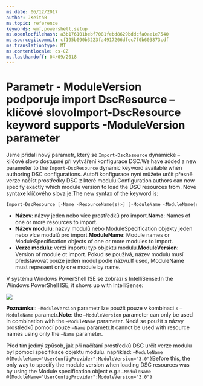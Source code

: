 ```yaml
---
ms.date: 06/12/2017
author: JKeithB
ms.topic: reference
keywords: wmf,powershell,setup
ms.openlocfilehash: a3b176101bebf7081febd8629bddcfa0ae1e7540
ms.sourcegitcommit: cf195b090b3223fa4917206dfec7f0b603873cdf
ms.translationtype: MT
ms.contentlocale: cs-CZ
ms.lasthandoff: 04/09/2018
---
```

# <a name="import-dscresource-keyword-supports--moduleversion-parameter"></a><span data-ttu-id="6730c-102">Parametr - ModuleVersion podporuje import DscResource – klíčové slovo</span><span class="sxs-lookup"><span data-stu-id="6730c-102">Import-DscResource keyword supports -ModuleVersion parameter</span></span>

<span data-ttu-id="6730c-103">Jsme přidali nový parametr, který se `Import-DscResource` dynamické – klíčové slovo dostupné při vytváření konfigurace DSC.</span><span class="sxs-lookup"><span data-stu-id="6730c-103">We have added a new parameter to the `Import-DscResource` dynamic keyword available when authoring DSC configurations.</span></span> <span data-ttu-id="6730c-104">Autoři konfigurace nyní můžete určit přesně verze načíst prostředky DSC z které modulu.</span><span class="sxs-lookup"><span data-stu-id="6730c-104">Configuration authors can now specify exactly which module version to load the DSC resources from.</span></span> <span data-ttu-id="6730c-105">Nové syntaxe klíčového slova je:</span><span class="sxs-lookup"><span data-stu-id="6730c-105">The new syntax of the keyword is:</span></span>

```powershell
Import-DscResource [-Name <ResourceName(s)>] [-ModuleName <ModuleName(s)>] [-ModuleVersion <ModuleVersion>]
```

* <span data-ttu-id="6730c-106">**Název**: názvy jeden nebo více prostředků pro import.</span><span class="sxs-lookup"><span data-stu-id="6730c-106">**Name**: Names of one or more resources to import.</span></span>
* <span data-ttu-id="6730c-107">**Název modulu**: názvy modulů nebo ModuleSpecification objekty jeden nebo více modulů pro import.</span><span class="sxs-lookup"><span data-stu-id="6730c-107">**ModuleName**: Module names or ModuleSpecification objects of one or more modules to import.</span></span>
* <span data-ttu-id="6730c-108">**Verze modulu**: verzi importu typ objektu modulu.</span><span class="sxs-lookup"><span data-stu-id="6730c-108">**ModuleVersion**: Version of module ot import.</span></span> <span data-ttu-id="6730c-109">Pokud se používá, název modulu musí představovat pouze jeden modul podle názvu.</span><span class="sxs-lookup"><span data-stu-id="6730c-109">If used, ModuleName must represent only one module by name.</span></span>

<span data-ttu-id="6730c-110">V systému Windows PowerShell ISE se zobrazí s IntelliSense:</span><span class="sxs-lookup"><span data-stu-id="6730c-110">In the Windows PowerShell ISE, it shows up with IntelliSense:</span></span>

![](../images/Import-DscResource-Modversion.jpg)

<span data-ttu-id="6730c-111">**Poznámka:**: `–ModuleVersion` parametr lze použít pouze v kombinaci s `–ModuleName` parametr.</span><span class="sxs-lookup"><span data-stu-id="6730c-111">**Note**: the `–ModuleVersion` parameter can only be used in combination with the `–ModuleName` parameter.</span></span> <span data-ttu-id="6730c-112">Nedá se použít s názvy prostředků pomocí pouze `–Name` parametr.</span><span class="sxs-lookup"><span data-stu-id="6730c-112">It cannot be used with resource names using only the `–Name` parameter.</span></span>

<span data-ttu-id="6730c-113">Před tím jediný způsob, jak při načítání prostředků DSC určit verze modulu byl pomocí specifikace objektu modulu. například: `–ModuleName @{ModuleName="UserConfigProvider";ModuleVersion="3.0"}`</span><span class="sxs-lookup"><span data-stu-id="6730c-113">Before this, the only way to specify the module version when loading DSC resources was by using the Module specification object e.g.: `–ModuleName @{ModuleName="UserConfigProvider";ModuleVersion="3.0"}`</span></span>